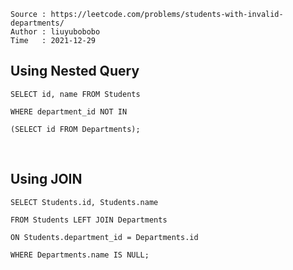 ```
Source : https://leetcode.com/problems/students-with-invalid-departments/
Author : liuyubobobo
Time   : 2021-12-29
```

## Using Nested Query

```MySQL
SELECT id, name FROM Students
 
WHERE department_id NOT IN 

(SELECT id FROM Departments);
```

<br/>

## Using JOIN

```MySQL
SELECT Students.id, Students.name

FROM Students LEFT JOIN Departments

ON Students.department_id = Departments.id 

WHERE Departments.name IS NULL;
```

